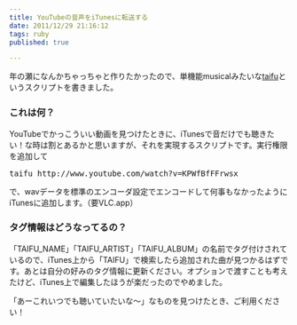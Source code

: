 ```yaml
---
title: YouTubeの音声をiTunesに転送する
date: 2011/12/29 21:16:12
tags: ruby
published: true

---
```


<p>年の瀬になんかちゃっちゃと作りたかったので、単機能musicalみたいな<a href="https://gist.github.com/1515069">taifu</a>というスクリプトを書きました。</p>

<p><script src="https://gist.github.com/1515069.js?file=taifu"></script></p>

<h3>これは何？</h3>
<p>YouTubeでかっこういい動画を見つけたときに、iTunesで音だけでも聴きたい！な時は割とあるかと思いますが、それを実現するスクリプトです。実行権限を追加して</p>

<p><pre>taifu http://www.youtube.com/watch?v=KPWfBfFFrwsx</pre></p>

<p>で、wavデータを標準のエンコーダ設定でエンコードして何事もなかったようにiTunesに追加します。（要VLC.app）</p>

<h3>タグ情報はどうなってるの？</h3>
<p>「TAIFU_NAME」「TAIFU_ARTIST」「TAIFU_ALBUM」の名前でタグ付けされているので、iTunes上から「TAIFU」で検索したら追加された曲が見つかるはずです。あとは自分の好みのタグ情報に更新ください。オプションで渡すことも考えたけど、iTunes上で編集したほうが楽だったのでやめました。</p>

<p>「あーこれいつでも聴いていたいな〜」なものを見つけたとき、ご利用ください！</p>


